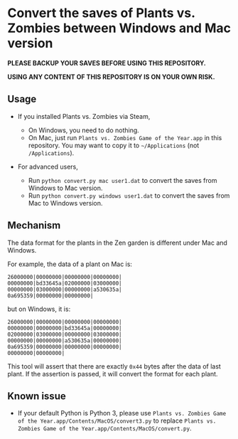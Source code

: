 Convert the saves of Plants vs. Zombies between Windows and Mac version
====
__PLEASE BACKUP YOUR SAVES BEFORE USING THIS REPOSITORY.__

__USING ANY CONTENT OF THIS REPOSITORY IS ON YOUR OWN RISK.__

## Usage

* If you installed Plants vs. Zombies via Steam,
	* On Windows, you need to do nothing.
	* On Mac, just run `Plants vs. Zombies Game of the Year.app` in this repository. You may want to copy it to `~/Applications` (not `/Applications`).

* For advanced users,
	* Run `python convert.py mac user1.dat` to convert the saves from Windows to Mac version.
	* Run `python convert.py windows user1.dat` to convert the saves from Mac to Windows version.

## Mechanism

The data format for the plants in the Zen garden is different under Mac and Windows.

For example, the data of a plant on Mac is:
```
26000000|00000000|00000000|00000000|
00000000|bd33645a|02000000|03000000|
00000000|03000000|00000000|a530635a|
0a695359|00000000|00000000|
```
but on Windows, it is:
```
26000000|00000000|00000000|00000000|
00000000|00000000|bd33645a|00000000|
02000000|03000000|00000000|03000000|
00000000|00000000|a530635a|00000000|
0a695359|00000000|00000000|00000000|
00000000|00000000|
```

This tool will assert that there are exactly `0x44` bytes after the data of last plant.
If the assertion is passed, it will convert the format for each plant.

## Known issue

* If your default Python is Python 3, please use `Plants vs. Zombies Game of the Year.app/Contents/MacOS/convert3.py` to replace `Plants vs. Zombies Game of the Year.app/Contents/MacOS/convert.py`.
